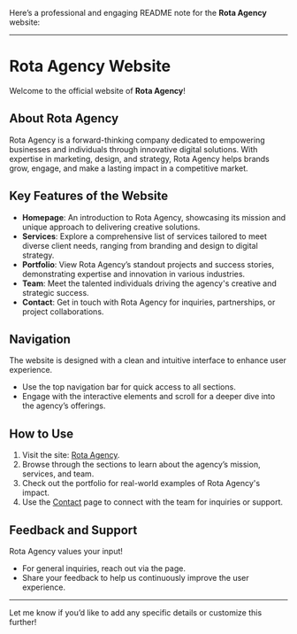 Here’s a professional and engaging README note for the **Rota Agency** website:  

---

# Rota Agency Website  

Welcome to the official website of **Rota Agency**!  

## About Rota Agency  
Rota Agency is a forward-thinking company dedicated to empowering businesses and individuals through innovative digital solutions. With expertise in marketing, design, and strategy, Rota Agency helps brands grow, engage, and make a lasting impact in a competitive market.  

## Key Features of the Website  
- **Homepage**: An introduction to Rota Agency, showcasing its mission and unique approach to delivering creative solutions.  
- **Services**: Explore a comprehensive list of services tailored to meet diverse client needs, ranging from branding and design to digital strategy.  
- **Portfolio**: View Rota Agency’s standout projects and success stories, demonstrating expertise and innovation in various industries.  
- **Team**: Meet the talented individuals driving the agency's creative and strategic success.  
- **Contact**: Get in touch with Rota Agency for inquiries, partnerships, or project collaborations.  

## Navigation  
The website is designed with a clean and intuitive interface to enhance user experience.  
- Use the top navigation bar for quick access to all sections.  
- Engage with the interactive elements and scroll for a deeper dive into the agency’s offerings.  

## How to Use  
1. Visit the site: [Rota Agency](https://rota-beta.vercel.app/).  
2. Browse through the sections to learn about the agency’s mission, services, and team.  
3. Check out the portfolio for real-world examples of Rota Agency's impact.  
4. Use the [Contact](./contact/contact.html) page to connect with the team for inquiries or support.  

## Feedback and Support  
Rota Agency values your input!  
- For general inquiries, reach out via the  page.  
- Share your feedback to help us continuously improve the user experience.  

---

Let me know if you’d like to add any specific details or customize this further!
